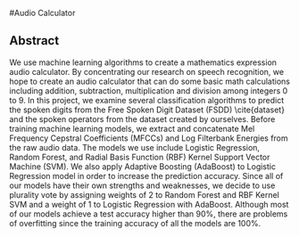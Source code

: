 #Audio Calculator

## Abstract

   We use machine learning algorithms to create a mathematics expression audio calculator. By concentrating our research on speech recognition, we hope to create an audio calculator that can do some basic math calculations including addition, subtraction, multiplication and division among integers 0 to 9. In this project, we examine several classification algorithms to predict the spoken digits from the Free Spoken Digit Dataset (FSDD) \cite{dataset} and the spoken operators from the dataset created by ourselves. Before training machine learning models, we extract and concatenate Mel Frequency Cepstral Coefficients (MFCCs) and Log Filterbank Energies from the raw audio data. The models we use include Logistic Regression, Random Forest, and Radial Basis Function (RBF) Kernel Support Vector Machine (SVM). We also apply Adaptive Boosting (AdaBoost) to Logistic Regression model in order to increase the prediction accuracy. Since all of our models have their own strengths and weaknesses, we decide to use plurality vote by assigning weights of 2 to Random Forest and RBF Kernel SVM and a weight of 1 to Logistic Regression with AdaBoost. Although most of our models achieve a test accuracy higher than 90\%, there are problems of overfitting since the training accuracy of all the models are 100\%.
